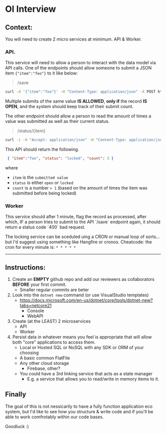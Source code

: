 <h1>OI Interview</h1>

<h2>Context:</h2>

You will need to create 2 micro services at minimum. API & Worker.

<h3>API.</h3>

This service will need to allow a person to interact with the data model via API calls. One of the endpoints should allow someone to submit a JSON item `{"item":"foo"}` to it like below:

> /save

``` bash
curl -d '{"item":"foo"}' -H "Content-Type: application/json" -X POST http://localhost:3000/save
```

Multiple submits of the same value **IS ALLOWED**, **only if** the record **IS OPEN**, and the system should keep track of their submit count.

The other endpoint should allow a person to read the amount of times a value was submitted as well as their current status.

>/status/{item}

```bash
curl -i -H "Accept: application/json" -H "Content-Type: application/json" http://localhost:3000/status/foo
```

This API should return the following.
```JSON
 { "item":"foo", "status": "locked", "count": 3 }
```
where 
* `item` is the `submitted value` 
* `status` is either `open` or `locked` 
* `count` is a number `> 1` (based on the amount of times the item was submitted before being locked)


<h3>Worker</h3>
This service should after 1 minute, flag the record as processed, after which, IF a person tries to submit to the API `/save`  endpoint again, it should return a status code `400` bad request.

The locking service can be sceduled uing a CRON or manual loop of sorts... but I'd suggest using something like Hangfire or cronos. Cheatcode: the cron for every minute is: `* * * * *`

-----

<h2>Instructions:</h2>

1. Create an **EMPTY** github repo and add our reviewers as collaborators **BEFORE** your first commit.
    * Smaller regular commits are beter 
2. Look into the `dotnet new` command (or use VisualStudio templates)
    * https://docs.microsoft.com/en-us/dotnet/core/tools/dotnet-new?tabs=netcore21
      * Console 
      * WebAPI
3. Create (at the LEAST) 2 microservices
      * API
      * Worker
4. Persist data in whatever means you feel is appropriate that will allow both "core" applications to access them.
      * Local or Hosted SQL or NoSQL with any SDK or ORM of your choosing 
      * A basic common FlatFile
      * Any other cloud storage
        * Firebase, other?
      * You could have a 3rd linking service that acts as a state manager
        *  E.g. a service that allows you to read/write in memory items to it.

<h2>Finally</h2>
The goal of this is not nessicarily to have a fully function application eco system, but I'd like to see how you structure & write code and if you'll be able to work comfrotably within our code bases.

Goodluck :)
